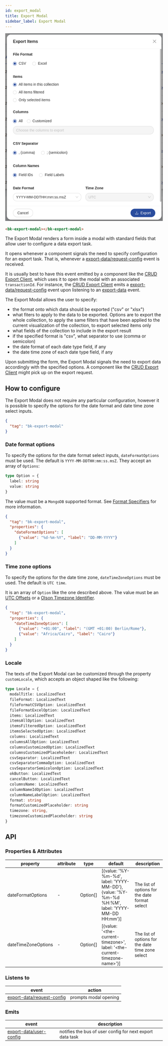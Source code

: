 ```yaml
---
id: export_modal
title: Export Modal
sidebar_label: Export Modal
---
```


<!--
WARNING: this file was automatically generated by Mia-Platform Doc Aggregator.
DO NOT MODIFY IT BY HAND.
Instead, modify the source file and run the aggregator to regenerate this file.
-->

<!--
WARNING:
This file is automatically generated. Please edit the 'README' file of the corresponding component and run `yarn copy:docs`
-->

[bk-export-client]: ./120_crud_export_client.md
[format-specifiers]: https://www.mongodb.com/docs/manual/reference/operator/aggregation/dateToString/#std-label-format-specifiers
[UTC-offsets]: https://en.wikipedia.org/wiki/List_of_UTC_offsets
[Olson-timezone-identifier]: https://en.wikipedia.org/wiki/List_of_tz_database_time_zones


[export-data]: ../70_events.md#export-data
[export-data/request-config]: ../70_events.md#export-data---request-config
[export-data/user-config]: ../70_events.md#export-data---user-config



![export-modal](img/bk-export-modal.png)

```html
<bk-export-modal></bk-export-modal>
```

The Export Modal renders a form inside a modal with standard fields that allow user to configure a data export task.

It opens whenever a component signals the need to specify configuration for an export task. That is, whenever a [export-data/request-config] event is received.

It is usually best to have this event emitted by a component like the [CRUD Export Client][bk-export-client], which uses it to open the modal with an associated `transactionId`.
For instance, the [CRUD Export Client][bk-export-client] emits a [export-data/request-config] event upon listening to an [export-data] event.
<!-- TODO add link to export flow -->

The Export Modal allows the user to specify:
  - the format onto which data should be exported ("csv" or "xlsx")
  - what fiters to apply to the data to be exported. Options are to export the whole collection, to apply the same filters that have been applied to the current visualization of the collection, to export selected items only
  - what fields of the collection to include in the export result
  - if the specified format is "csv", what separator to use (comma or semicolon)
  - the date format of each date type field, if any
  - the date time zone of each date type field, if any 

Upon submitting the form, the Export Modal signals the need to export data accordingly with the specified options.
A component like the [CRUD Export Client][bk-export-client] might pick up on the export request.


## How to configure

The Export Modal does not require any particular configuration, however it is possible to specify the options for the date format and date time zone select inputs.

```json
{
  "tag": "bk-export-modal"
}
```

### Date format options

To specify the options for the date format select inputs, `dateFormatOptions` must be used. The default is `YYYY-MM-DDTHH:mm:ss.msZ`.
They accept an array of `Options`:

```typescript
type Option = {
  label: string
  value: string
}
```

The value must be a `MongoDB` supported format. See [Format Specifiers][format-specifiers] for more information.

```json
{
  "tag": "bk-export-modal",
  "properties": {
    "dateFormatOptions": [
      {"value": "%d-%m-%Y", "label": "DD-MM-YYYY"}
    ]
  }
}
```

### Time zone options

To specify the options for the date time zone, `dateTimeZoneOptions` must be used. The default is `UTC time`.

It is an array of `Option` like the one described above. The value must be an [UTC Offsets][UTC-offsets] or a [Olson Timezone Identifier][Olson-timezone-identifier].

```json
{
  "tag": "bk-export-modal",
  "properties": {
    "dateTimeZoneOptions": [
      {"value": "+01:00", "label": "(GMT +01:00) Berlin/Rome"},
      {"value": "Africa/Cairo", "label": "Cairo"}
    ]
  }
}
```


### Locale

The texts of the Export Modal can be customized through the property `customLocale`, which accepts an object shaped like the following:

```typescript
type Locale = {
  modalTitle: LocalizedText
  fileFormat: LocalizedText
  fileFormatCSVOption: LocalizedText
  fileFormatExcelOption: LocalizedText
  items: LocalizedText
  itemsAllOption: LocalizedText
  itemsFilteredOption: LocalizedText
  itemsSelectedOption: LocalizedText
  columns: LocalizedText
  columnsAllOption: LocalizedText
  columnsCustomizedOption: LocalizedText
  columnsCustomizedPlaceholeder: LocalizedText
  csvSeparator: LocalizedText
  csvSeparatorCommaOption: LocalizedText
  csvSeparatorSemicolonOption: LocalizedText
  okButton: LocalizedText
  cancelButton: LocalizedText
  columnsName: LocalizedText
  columnNameIdOption: LocalizedText
  columnNameLabelOption: LocalizedText
  format: string
  formatCustomizedPlaceholder: string
  timezone: string,
  timezoneCustomizedPlaceholder: string
}
```

## API

### Properties & Attributes

| property            | attribute | type             | default | description                                 |
| ------------------- | --------- | ---------------- | ------- | ------------------------------------------- |
| dateFormatOptions   |     -     | Option[] | [{value: '%Y-%m-%d', label: 'YYYY-MM-DD'}, {value: '%Y-%m-%d %H:%M', label: 'YYYY-MM-DD HH:mm'}] | The list of options for the date format select |
| dateTimeZoneOptions |     -     | Option[] | [{value: '\<the-current-timezone\>', label: '\<the-current-timezone-name\>'}] | The list of options for the date time zone select |

### Listens to

| event                        | action                |
| ---------------------------- | --------------------- |
| [export-data/request-config] | prompts modal opening |


### Emits

| event                     | description                                               |
| ------------------------- | --------------------------------------------------------- |
| [export-data/user-config] | notifies the bus of user config for next export data task |
